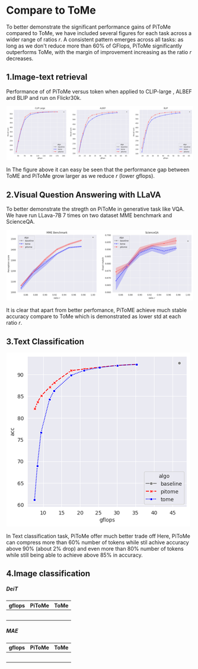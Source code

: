 # Compare to ToMe

To better demonstrate the significant performance gains of PiToMe compared to ToMe, we have included several figures for each task across a wider range of ratios $r$. A consistent pattern emerges across all tasks: as long as we don't reduce more than 60% of GFlops, PiToMe significantly outperforms ToMe, with the margin of improvement increasing as the ratio $r$ decreases.
## 1.Image-text retrieval
Performance of of PiToMe versus token when applied to CLIP-large , ALBEF and BLIP and run on Flickr30k. 

![Ablation study of parameterm ](figures/itr.png)

In The figure above it can easy be seen that the performance gap between ToME and PiToMe grow larger as we reduce $r$ (lower gflops). 

## 2.Visual Question Answering with LLaVA
To better demonstrate the stregth on PiToMe in generative task like VQA. We have run LLava-7B 7 times on two dataset MME benchmark and ScienceQA.

![Ablation study of parameterm ](figures/vqa.png)

It is clear that apart from better perfomance, PiToME achieve much stable accuracy compare to ToMe which is demonstrated as lower std at each ratio $r$.

## 3.Text Classification
![Ablation study of parameter m ](figures/tc.png)

In Text classification task, PiToMe offer much better trade off Here, PiToMe can compress more than 60% number of tokens while stil achive accuracy above 90% (about 2% drop) and even more than 80% number of tokens while still being able to achieve above 85% in accuracy.

## 4.Image classification
##### DeiT
|gflops | PiToMe| ToMe|
|----------|----------|----------|
|  | |  |
|  | |  |
|  ||  |
|  ||  |
|  ||  |
##### MAE 
|gflops | PiToMe| ToMe|
|----------|----------|----------|
|  | |  |
|  | |  |
|  ||  |
|  ||  |
|  ||  |
